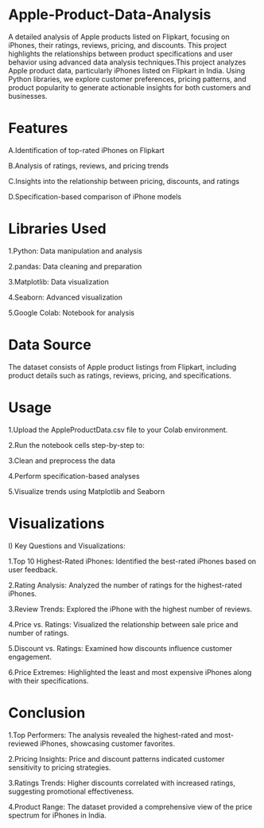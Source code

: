 # Apple-Product-Data-Analysis

A detailed analysis of Apple products listed on Flipkart, focusing on iPhones, their ratings, reviews, pricing, and discounts. This project highlights the relationships between product specifications and user behavior using advanced data analysis techniques.This project analyzes Apple product data, particularly iPhones listed on Flipkart in India. Using Python libraries, we explore customer preferences, pricing patterns, and product popularity to generate actionable insights for both customers and businesses.

 # Features

A.Identification of top-rated iPhones on Flipkart

B.Analysis of ratings, reviews, and pricing trends

C.Insights into the relationship between pricing, discounts, and ratings

D.Specification-based comparison of iPhone models


#  Libraries Used

1.Python: Data manipulation and analysis

2.pandas: Data cleaning and preparation

3.Matplotlib: Data visualization

4.Seaborn: Advanced visualization

5.Google Colab: Notebook  for analysis

#  Data Source

The dataset consists of Apple product listings from Flipkart, including product details such as ratings, reviews, pricing, and specifications.


#  Usage

1.Upload the AppleProductData.csv file to your Colab environment.

2.Run the notebook cells step-by-step to:

3.Clean and preprocess the data

4.Perform specification-based analyses

5.Visualize trends using Matplotlib and Seaborn

#  Visualizations

I) Key Questions and Visualizations:

1.Top 10 Highest-Rated iPhones: Identified the best-rated iPhones based on user feedback.

2.Rating Analysis: Analyzed the number of ratings for the highest-rated iPhones.

3.Review Trends: Explored the iPhone with the highest number of reviews.

4.Price vs. Ratings: Visualized the relationship between sale price and number of ratings.

5.Discount vs. Ratings: Examined how discounts influence customer engagement.

6.Price Extremes: Highlighted the least and most expensive iPhones along with their specifications.

# Conclusion

1.Top Performers: The analysis revealed the highest-rated and most-reviewed iPhones, showcasing customer favorites.

2.Pricing Insights: Price and discount patterns indicated customer sensitivity to pricing strategies.

3.Ratings Trends: Higher discounts correlated with increased ratings, suggesting promotional effectiveness.

4.Product Range: The dataset provided a comprehensive view of the price spectrum for iPhones in India.
